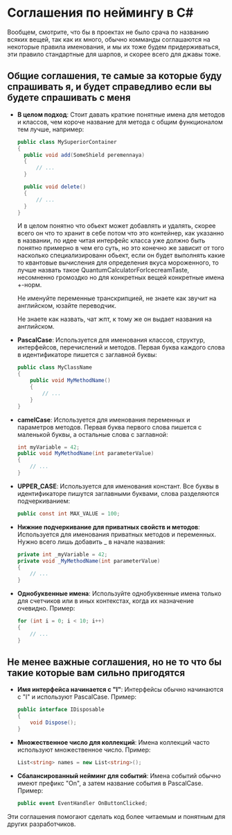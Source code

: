 # Соглашения по неймингу в C#

Вообщем, смотрите, что бы в проектах не было срача по названию всяких вещей, так как их много, обычно комманды соглашаются на некоторые правила именования, и мы их тоже будем придерживаться, эти правило стандартные для шарпов, и скорее всего для джавы тоже.

## Общие соглашения, те самые за которые буду спрашивать я, и будет справедливо если вы будете спрашивать с меня
- **В целом подход**: Стоит давать краткие понятные имена для методов и классов, чем короче название для метода с общим функционалом тем лучше, например:
    ```csharp
  public class MySuperiorContainer
  {
      public void add(SomeShield peremennaya)
      {
          // ...
      }

      public void delete()
      {
          // ...
      }
  }
  ```
  И в целом понятно что обьект может добавлять и удалять, скорее всего он что то хранит в себе потом что это контейнер, как указанно в названии, по идее читая интерфейс класса уже должно быть понятно примерно в чем его суть, но это конечно же зависит от того насколько специализированн обьект, если он будет выполнять какие то квантовые вычисления для определения вкуса мороженного, то лучше назвать такое QuantumCalculatorForIcecreamTaste, несомненно громоздко но для конкретных вещей конкретные имена +-норм.

  Не именуйте переменные транскрипцией, не знаете как звучит на английском, юзайте переводчик.

  Не знаете как назвать, чат жпт, к тому же он выдает названия на английском.

- **PascalCase**: Используется для именования классов, структур, интерфейсов, перечислений и методов. Первая буква каждого слова в идентификаторе пишется с заглавной буквы:
  ```csharp
  public class MyClassName
  {
      public void MyMethodName()
      {
          // ...
      }
  }
  ```

- **camelCase**: Используется для именования переменных и параметров методов. Первая буква первого слова пишется с маленькой буквы, а остальные слова с заглавной:
  ```csharp
  int myVariable = 42;
  public void MyMethodName(int parameterValue)
  {
      // ...
  }
  ```

- **UPPER_CASE**: Используется для именования констант. Все буквы в идентификаторе пишутся заглавными буквами, слова разделяются подчеркиванием:
  ```csharp
  public const int MAX_VALUE = 100;
  ```

- **Нижние подчеркивание для приватных свойств и методов**: Используется для именования приватных методов и переменных. Нужно всего лишь добавить _ в начале названия:
  ```csharp
  private int _myVariable = 42;
  private void _MyMethodName(int parameterValue)
  {
      // ...
  }
  ```

- **Однобуквенные имена**: Используйте однобуквенные имена только для счетчиков или в иных контекстах, когда их назначение очевидно. Пример:
  ```csharp
  for (int i = 0; i < 10; i++)
  {
      // ...
  }
  ```
  
## Не менее важные соглашения, но не то что бы такие которые вам сильно пригодятся 

- **Имя интерфейса начинается с "I"**: Интерфейсы обычно начинаются с "I" и используют PascalCase. Пример:
  ```csharp
  public interface IDisposable
  {
      void Dispose();
  }
  ```

- **Множественное число для коллекций**: Имена коллекций часто используют множественное число. Пример:
  ```csharp
  List<string> names = new List<string>();
  ```

- **Сбалансированный нейминг для событий**: Имена событий обычно имеют префикс "On", а затем название события в PascalCase. Пример:
  ```csharp
  public event EventHandler OnButtonClicked;
  ```

Эти соглашения помогают сделать код более читаемым и понятным для других разработчиков.
